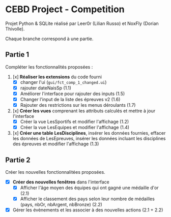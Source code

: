 # CEBD Project - Competition

Projet Python & SQLite réalisé par Leer0r (Lilian Russo) et NoxFly (Dorian Thivolle).

Chaque branche correspond à une partie.

## Partie 1

Compléter les fonctionnalités proposées :

1. [x] **Réaliser les extensions** du code fourni
	- [x] changer l'ui (`gui/fct_comp_1_changed.ui`)
	- [x] rajouter dateNaisSp (1.1)
	- [x] Améliorer l'interface pour rajouter des inputs (1.5)
	- [x] Changer l'input de la liste des épreuves v2 (1.6)
	- [x] Rajouter des restrictions sur les menus déroulants (1.7)
1. [x] **Créer les vues** comprenant les attributs calculés et mettre à jour l'interface
	- [x] Créer la vue LesSportifs et modifier l'affichage (1.2)
	- [x] Créer la vue LesEquipes et modifier l'affichage (1.4)
1. [x] **Créer une table LesDisciplines**, insérer les données fournies, effacer les données de LesEpreuves, insérer les données incluant les disciplines des épreuves et modifier l'affichage (1.3)

## Partie 2

Créer les nouvelles fonctionnalitées proposées.

- [x] **Créer des nouvelles fenêtres** dans l'interface
	- [x] Afficher l'âge moyen des équipes qui ont gagné une médaille d'or (2.1)
	- [x] Afficher le classement des pays selon leur nombre de médailles (pays, nbOr, nbArgent, nbBronze) (2.2)
- [x] Gérer les évènements et les associer à des nouvelles actions (2.1 + 2.2)